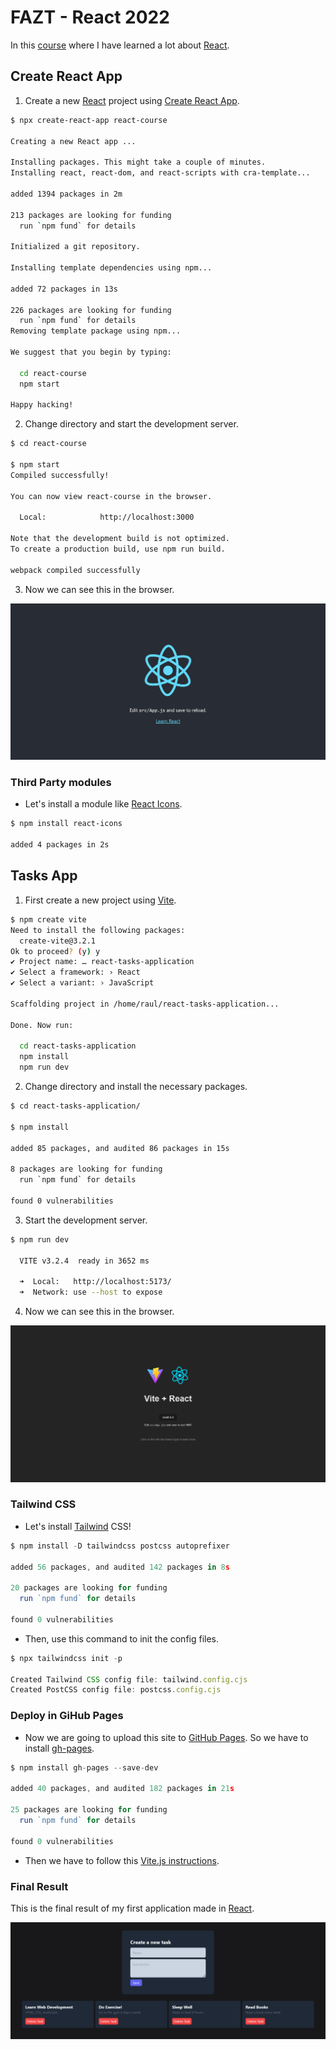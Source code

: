 # FAZT - React 2022

In this [course](https://www.youtube.com/watch?v=rLoWMU4L_qE) where I have learned a lot about [React](https://reactjs.org/).

## Create React App

1. Create a new [React](https://reactjs.org/) project using [Create React App](https://create-react-app.dev/).

```bash
$ npx create-react-app react-course

Creating a new React app ...

Installing packages. This might take a couple of minutes.
Installing react, react-dom, and react-scripts with cra-template...

added 1394 packages in 2m

213 packages are looking for funding
  run `npm fund` for details

Initialized a git repository.

Installing template dependencies using npm...

added 72 packages in 13s

226 packages are looking for funding
  run `npm fund` for details
Removing template package using npm...

We suggest that you begin by typing:

  cd react-course
  npm start

Happy hacking!
```

2. Change directory and start the development server.

```bash
$ cd react-course

$ npm start
Compiled successfully!

You can now view react-course in the browser.

  Local:            http://localhost:3000

Note that the development build is not optimized.
To create a production build, use npm run build.

webpack compiled successfully
```

3. Now we can see this in the browser.

![](img/create.png)

### Third Party modules

- Let's install a module like [React Icons](https://react-icons.github.io/react-icons).

```bash
$ npm install react-icons

added 4 packages in 2s
```


## Tasks App

1. First create a new project using [Vite](https://vitejs.dev/).

```bash
$ npm create vite
Need to install the following packages:
  create-vite@3.2.1
Ok to proceed? (y) y
✔ Project name: … react-tasks-application
✔ Select a framework: › React
✔ Select a variant: › JavaScript

Scaffolding project in /home/raul/react-tasks-application...

Done. Now run:

  cd react-tasks-application
  npm install
  npm run dev
```

2. Change directory and install the necessary packages.

```bash
$ cd react-tasks-application/

$ npm install

added 85 packages, and audited 86 packages in 15s

8 packages are looking for funding
  run `npm fund` for details

found 0 vulnerabilities
```

3. Start the development server.

```bash
$ npm run dev

  VITE v3.2.4  ready in 3652 ms

  ➜  Local:   http://localhost:5173/
  ➜  Network: use --host to expose
```

4. Now we can see this in the browser.

![](img/vite.png)

### Tailwind CSS

- Let's install [Tailwind](https://tailwindcss.com/docs/guides/vite) CSS!

```js
$ npm install -D tailwindcss postcss autoprefixer

added 56 packages, and audited 142 packages in 8s

20 packages are looking for funding
  run `npm fund` for details

found 0 vulnerabilities
```

- Then, use this command to init the config files.

```js
$ npx tailwindcss init -p

Created Tailwind CSS config file: tailwind.config.cjs
Created PostCSS config file: postcss.config.cjs
```

### Deploy in GiHub Pages

- Now we are going to upload this site to [GitHub Pages](https://pages.github.com/). So we have to install [gh-pages](https://www.npmjs.com/package/gh-pages).

```js
$ npm install gh-pages --save-dev

added 40 packages, and audited 182 packages in 21s

25 packages are looking for funding
  run `npm fund` for details

found 0 vulnerabilities
```

- Then we have to follow this [Vite.js instructions](https://vitejs.dev/guide/static-deploy.html#github-pages).


### Final Result

This is the final result of my first application made in [React](https://reactjs.org/).

![](img/final-tasks-apps.png)